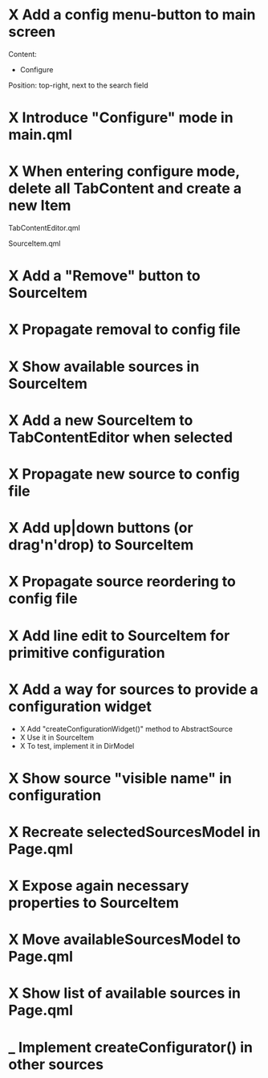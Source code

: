 # X Add a config menu-button to main screen

Content:
- Configure

Position: top-right, next to the search field

# X Introduce "Configure" mode in main.qml

# X When entering configure mode, delete all TabContent and create a new Item

TabContentEditor.qml

SourceItem.qml

# X Add a "Remove" button to SourceItem

# X Propagate removal to config file

# X Show available sources in SourceItem

# X Add a new SourceItem to TabContentEditor when selected

# X Propagate new source to config file

# X Add up|down buttons (or drag'n'drop) to SourceItem

# X Propagate source reordering to config file

# X Add line edit to SourceItem for primitive configuration

# X Add a way for sources to provide a configuration widget

- X Add "createConfigurationWidget()" method to AbstractSource
- X Use it in SourceItem
- X To test, implement it in DirModel

# X Show source "visible name" in configuration

# X Recreate selectedSourcesModel in Page.qml

# X Expose again necessary properties to SourceItem

# X Move availableSourcesModel to Page.qml

# X Show list of available sources in Page.qml

# _ Implement createConfigurator() in other sources
